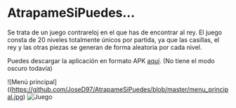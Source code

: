 # AtrapameSiPuedes...
Se trata de un juego contrareloj en el que has de encontrar al rey. El juego consta de 20 niveles totalmente únicos por partida,
ya que las casillas, el rey y las otras piezas se generan de forma aleatoria por cada nivel.

Puedes descargar la aplicación en formato APK [aquí](https://github.com/JoseD97/Apps-propias/blob/main/atrapame.apk). (No tiene el modo oscuro todavía)

![Menú principal]((https://github.com/JoseD97/AtrapameSiPuedes/blob/master/menu_principal.jpg)
![Juego](https://github.com/JoseD97/AtrapameSiPuedes/blob/master/juego.jpg)
